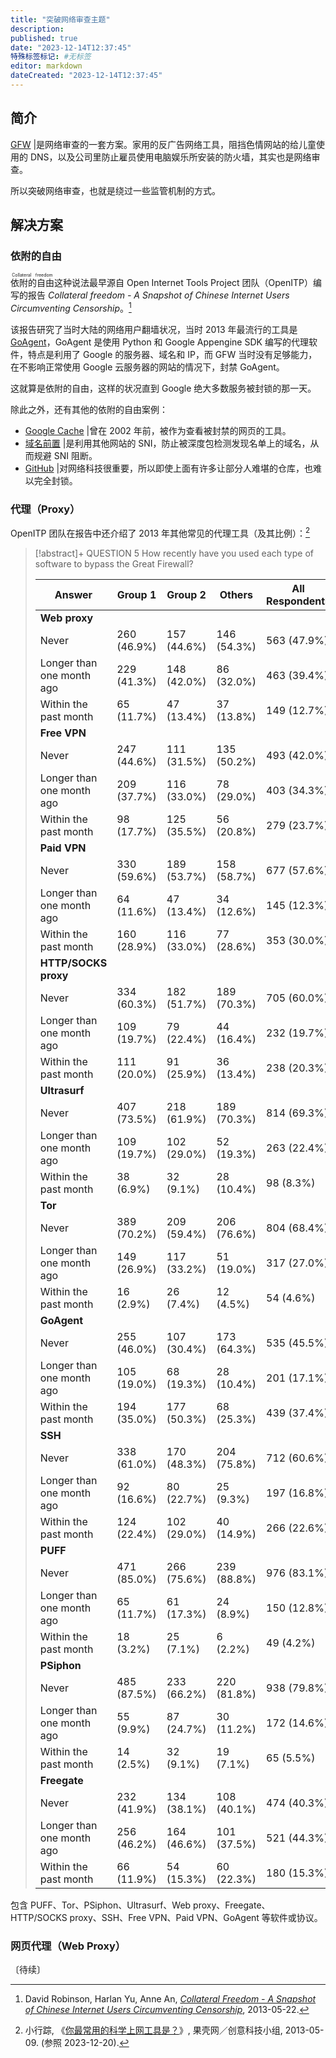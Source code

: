 ```yaml
---
title: "突破网络审查主题"
description:
published: true
date: "2023-12-14T12:37:45"
特殊标签标记: #无标签
editor: markdown
dateCreated: "2023-12-14T12:37:45"
---
```


## 简介

[GFW](/censorship/技术/GFW.md) |是网络审查的一套方案。家用的反广告网络工具，阻挡色情网站的给儿童使用的 DNS，以及公司里防止雇员使用电脑娱乐所安装的防火墙，其实也是网络审查。

所以突破网络审查，也就是绕过一些监管机制的方式。

## 解决方案

### 依附的自由

<ruby>依附的自由<rp>(</rp><rt>Collateral freedom</rt><rp>)</rp></ruby>这种说法最早源自 Open Internet Tools Project
团队（OpenITP）编写的报告 _Collateral freedom - A Snapshot of Chinese Internet Users Circumventing Censorship_。[^65958]

[^65958]: David Robinson, Harlan Yu, Anne An, _[Collateral Freedom - A Snapshot of Chinese Internet Users Circumventing Censorship](https://web.archive.org/web/20130718065958/http://openitp.org/pdfs/CollateralFreedom.pdf)_, 2013-05-22.

该报告研究了当时大陆的网络用户翻墙状况，当时 2013 年最流行的工具是 [GoAgent](/anti-censorship/VPN/GoAgent.md)，GoAgent
是使用 Python 和 Google Appengine SDK 编写的代理软件，特点是利用了 Google 的服务器、域名和 IP，而 GFW 当时没有足够能力，
在不影响正常使用 Google 云服务器的网站的情况下，封禁 GoAgent。

这就算是依附的自由，这样的状况直到 Google 绝大多数服务被封锁的那一天。

除此之外，还有其他的依附的自由案例：

+   [Google Cache](/company/Google/index.md#2002-年封锁) |曾在 2002 年前，被作为查看被封禁的网页的工具。
+   [域名前置](/censorship/技术/GFW.md#sni) |是利用其他网站的 SNI，防止被深度包检测发现名单上的域名，从而规避 SNI 阻断。
+   [GitHub](/website/GitHub.md) |对网络科技很重要，所以即使上面有许多让部分人难堪的仓库，也难以完全封锁。

### 代理（Proxy）

OpenITP 团队在报告中还介绍了 2013 年其他常见的代理工具（及其比例）：[^58035]

[^58035]: 小行踪, 《[你最常用的科学上网工具是？](https://web.archive.org/web/20140826003632/http://www.guokr.com/post/458035/)》, 果壳网／创意科技小组, 2013-05-09. (参照 2023-12-20).

> [!abstract]+ QUESTION 5 How recently have you used each type of software to bypass the Great Firewall?
>
> | Answer                    | Group 1     | Group 2     | Others      | All Respondents |
> | ------------------------- | ----------- | ----------- | ----------- | --------------- |
> | **Web proxy**             |             |             |             |                 |
> | Never                     | 260 (46.9%) | 157 (44.6%) | 146 (54.3%) | 563 (47.9%)     |
> | Longer than one month ago | 229 (41.3%) | 148 (42.0%) | 86 (32.0%)  | 463 (39.4%)     |
> | Within the past month     | 65 (11.7%)  | 47 (13.4%)  | 37 (13.8%)  | 149 (12.7%)     |
> | **Free VPN**              |             |             |             |                 |
> | Never                     | 247 (44.6%) | 111 (31.5%) | 135 (50.2%) | 493 (42.0%)     |
> | Longer than one month ago | 209 (37.7%) | 116 (33.0%) | 78 (29.0%)  | 403 (34.3%)     |
> | Within the past month     | 98 (17.7%)  | 125 (35.5%) | 56 (20.8%)  | 279 (23.7%)     |
> | **Paid VPN**              |             |             |             |                 |
> | Never                     | 330 (59.6%) | 189 (53.7%) | 158 (58.7%) | 677 (57.6%)     |
> | Longer than one month ago | 64 (11.6%)  | 47 (13.4%)  | 34 (12.6%)  | 145 (12.3%)     |
> | Within the past month     | 160 (28.9%) | 116 (33.0%) | 77 (28.6%)  | 353 (30.0%)     |
> | **HTTP/SOCKS proxy**      |             |             |             |                 |
> | Never                     | 334 (60.3%) | 182 (51.7%) | 189 (70.3%) | 705 (60.0%)     |
> | Longer than one month ago | 109 (19.7%) | 79 (22.4%)  | 44 (16.4%)  | 232 (19.7%)     |
> | Within the past month     | 111 (20.0%) | 91 (25.9%)  | 36 (13.4%)  | 238 (20.3%)     |
> | **Ultrasurf**             |             |             |             |                 |
> | Never                     | 407 (73.5%) | 218 (61.9%) | 189 (70.3%) | 814 (69.3%)     |
> | Longer than one month ago | 109 (19.7%) | 102 (29.0%) | 52 (19.3%)  | 263 (22.4%)     |
> | Within the past month     | 38 (6.9%)   | 32 (9.1%)   | 28 (10.4%)  | 98 (8.3%)       |
> | **Tor**                   |             |             |             |                 |
> | Never                     | 389 (70.2%) | 209 (59.4%) | 206 (76.6%) | 804 (68.4%)     |
> | Longer than one month ago | 149 (26.9%) | 117 (33.2%) | 51 (19.0%)  | 317 (27.0%)     |
> | Within the past month     | 16 (2.9%)   | 26 (7.4%)   | 12 (4.5%)   | 54 (4.6%)       |
> | **GoAgent**               |             |             |             |                 |
> | Never                     | 255 (46.0%) | 107 (30.4%) | 173 (64.3%) | 535 (45.5%)     |
> | Longer than one month ago | 105 (19.0%) | 68 (19.3%)  | 28 (10.4%)  | 201 (17.1%)     |
> | Within the past month     | 194 (35.0%) | 177 (50.3%) | 68 (25.3%)  | 439 (37.4%)     |
> | **SSH**                   |             |             |             |                 |
> | Never                     | 338 (61.0%) | 170 (48.3%) | 204 (75.8%) | 712 (60.6%)     |
> | Longer than one month ago | 92 (16.6%)  | 80 (22.7%)  | 25 (9.3%)   | 197 (16.8%)     |
> | Within the past month     | 124 (22.4%) | 102 (29.0%) | 40 (14.9%)  | 266 (22.6%)     |
> | **PUFF**                  |             |             |             |                 |
> | Never                     | 471 (85.0%) | 266 (75.6%) | 239 (88.8%) | 976 (83.1%)     |
> | Longer than one month ago | 65 (11.7%)  | 61 (17.3%)  | 24 (8.9%)   | 150 (12.8%)     |
> | Within the past month     | 18 (3.2%)   | 25 (7.1%)   | 6 (2.2%)    | 49 (4.2%)       |
> | **PSiphon**               |             |             |             |                 |
> | Never                     | 485 (87.5%) | 233 (66.2%) | 220 (81.8%) | 938 (79.8%)     |
> | Longer than one month ago | 55 (9.9%)   | 87 (24.7%)  | 30 (11.2%)  | 172 (14.6%)     |
> | Within the past month     | 14 (2.5%)   | 32 (9.1%)   | 19 (7.1%)   | 65 (5.5%)       |
> | **Freegate**              |             |             |             |                 |
> | Never                     | 232 (41.9%) | 134 (38.1%) | 108 (40.1%) | 474 (40.3%)     |
> | Longer than one month ago | 256 (46.2%) | 164 (46.6%) | 101 (37.5%) | 521 (44.3%)     |
> | Within the past month     | 66 (11.9%)  | 54 (15.3%)  | 60 (22.3%)  | 180 (15.3%)     |

包含 PUFF、Tor、PSiphon、Ultrasurf、Web proxy、Freegate、HTTP/SOCKS proxy、SSH、Free VPN、Paid VPN、GoAgent
等软件或协议。

### 网页代理（Web Proxy）

〔待续〕
